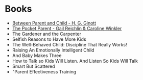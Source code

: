 # Books
- [Between Parent and Child - H. G. Ginott](http://www.betweenparentandchild.com/index.php?s=content&p=Haim)
- [The Pocket Parent - Gail Reichlin & Caroline Winkler](https://www.workman.com/products/the-pocket-parent-1)
- The Gardener and the Carpenter
- Selfish Reasons to Have More Kids
- The Well-Behaved Child: Discipline That Really Works!
- Raising An Emotionally Intelligent Child
- And Baby Makes Three
- How to Talk so Kids Will Listen. And Listen So Kids Will Talk
- Smart But Scattered
- "Parent Effectiveness Training
